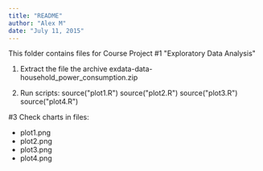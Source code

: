 ```yaml
---
title: "README"
author: "Alex M"
date: "July 11, 2015"
---
```


This folder contains files for Course Project #1
"Exploratory Data Analysis"

1. Extract the file the archive exdata-data-household_power_consumption.zip

2. Run scripts:
source("plot1.R")
source("plot2.R")
source("plot3.R")
source("plot4.R")

#3 Check charts in files:
* plot1.png
* plot2.png
* plot3.png
* plot4.png
